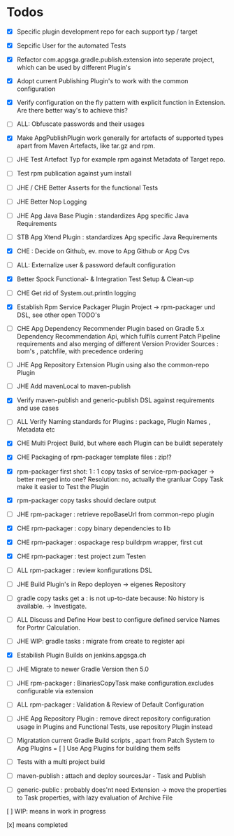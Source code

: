 # Todos

- [x] Specific plugin development repo for each support typ / target
- [x] Sepcific User for the automated Tests
- [x] Refactor com.apgsga.gradle.publish.extension into seperate project, which can be used by different Plugin's
- [x] Adopt current Publishing Plugin's to work with the common configuration
- [x] Verify configuration on the fly pattern with explicit function in Extension. Are there better way's to achieve this?
- [ ] ALL: Obfuscate passwords and their usages
- [x] Make ApgPublishPlugin work generally for artefacts of supported types apart from Maven Artefacts, like tar.gz and rpm. 
- [ ] JHE Test Artefact Typ for example rpm against Metadata of Target repo. 
- [ ] Test rpm publication against yum install
- [ ] JHE / CHE Better Asserts for the functional Tests 
- [ ] JHE Better Nop Logging 
- [ ] JHE Apg Java Base Plugin : standardizes  Apg specific Java Requirements
- [ ] STB Apg Xtend Plugin : standardizes  Apg specific Java Requirements
- [x] CHE : Decide on Github, ev. move to Apg Github or Apg Cvs
- [ ] ALL: Externalize user & password default configuration
- [x] Better Spock Functional- & Integration Test Setup & Clean-up
- [ ] CHE Get rid of System.out.println logging
- [x] Establish Rpm Service Packager Plugin Project -> rpm-packager und DSL, see other open TODO's
- [ ] CHE Apg Dependency Recommender Plugin based on Gradle 5.x Dependency Recommendation Api, which fulfils current Patch Pipeline requirements and also merging of different Version Provider Sources : bom's , patchfile, with precedence ordering
- [ ] JHE Apg Repository Extension Plugin using also the common-repo Plugin
- [ ] JHE Add mavenLocal to maven-publish 
- [x] Verify maven-publish and generic-publish DSL against requirements and use cases 
- [ ] ALL Verify Naming standards for Plugins : package, Plugin Names , Metadata etc
- [x] CHE Multi Project Build, but where each Plugin can be buildt seperately
- [x] CHE Packaging of rpm-packager template files : zip!? 
- [x] rpm-packager first shot: 1 : 1 copy tasks of service-rpm-packager -> better merged into one? Resolution: no, actually the granluar Copy Task make it easier to Test the Plugin
- [x] rpm-packager copy tasks should declare output 
- [ ] JHE rpm-packager : retrieve repoBaseUrl from common-repo plugin
- [x] CHE rpm-packager : copy binary dependencies to lib
- [x] CHE rpm-packager : ospackage resp buildrpm wrapper, first cut
- [x] CHE rpm-packager : test project zum Testen
- [ ] ALL rpm-packager : review konfigurations DSL
- [ ] JHE Build Plugin's in Repo deployen -> eigenes Repository 
- [ ] gradle copy tasks get a : is not up-to-date because:  No history is available. ->  Investigate.
- [ ] ALL Discuss and Define How best to configure defined service Names for Portnr Calculation.
- [ ] JHE WIP: gradle tasks : migrate from create to register api
- [x] Estabilish Plugin Builds on jenkins.apgsga.ch
- [ ] JHE Migrate to newer Gradle Version then 5.0 
- [ ] JHE rpm-packager : BinariesCopyTask make configuration.excludes configurable via extension
- [ ] ALL rpm-packager : Validation & Review of Default Configuration
- [ ] JHE Apg Repository Plugin : remove direct repository configuration usage in Plugins and Functional Tests, use repository Plugin instead
- [ ] Migratation current Gradle Build scripts , apart from Patch System to Apg Plugins
= [ ] Use Apg Plugins for building them selfs
- [ ] Tests with a multi project build 
- [ ] maven-publish : attach and deploy sourcesJar - Task and Publish 
- [ ] generic-public : probably does'nt need Extension -> move the properties to Task properties, with lazy evaluation of Archive File




[ ] WIP:  means in work in progress

[x] means completed
